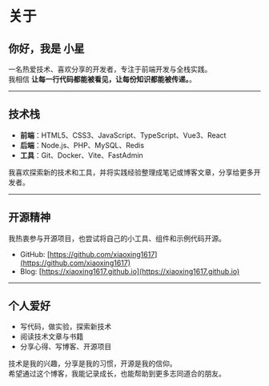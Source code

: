 # 关于

## 你好，我是 小星

一名热爱技术、喜欢分享的开发者，专注于前端开发与全栈实践。  
我相信 **让每一行代码都能被看见，让每份知识都能被传递。**。

---

## 技术栈

- **前端**：HTML5、CSS3、JavaScript、TypeScript、Vue3、React  
- **后端**：Node.js、PHP、MySQL、Redis  
- **工具**：Git、Docker、Vite、FastAdmin  

我喜欢探索新的技术和工具，并将实践经验整理成笔记或博客文章，分享给更多开发者。

---

## 开源精神

我热衷参与开源项目，也尝试将自己的小工具、组件和示例代码开源。 

- GitHub: [https://github.com/xiaoxing1617](https://github.com/xiaoxing1617)
- Blog: [https://xiaoxing1617.github.io](https://xiaoxing1617.github.io)

---

## 个人爱好

- 写代码，做实验，探索新技术  
- 阅读技术文章与书籍  
- 分享心得、写博客、开源项目  

技术是我的兴趣，分享是我的习惯，开源是我的信仰。  
希望通过这个博客，我能记录成长，也能帮助到更多志同道合的朋友。